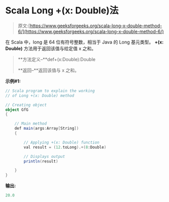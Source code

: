 # Scala Long +(x: Double)法

> 原文:[https://www.geeksforgeeks.org/scala-long-x-double-method-6/](https://www.geeksforgeeks.org/scala-long-x-double-method-6/)

在 Scala 中，long 是 64 位有符号整数，相当于 Java 的 Long 基元类型。 **+(x: Double)** 方法用于返回该值与给定值 x 之和。

> **方法定义–**def+(x:Double):Double
> 
> **返回–**返回该值与 x 之和。

**示例#1:**

```scala
// Scala program to explain the working 
// of Long +(x: Double) method

// Creating object
object GfG
{ 

    // Main method
    def main(args:Array[String])
    {

        // Applying +(x: Double) function
        val result = (12.toLong).+(8:Double)

        // Displays output
        println(result)

    }
} 
```

**输出:**

```scala
20.0

```